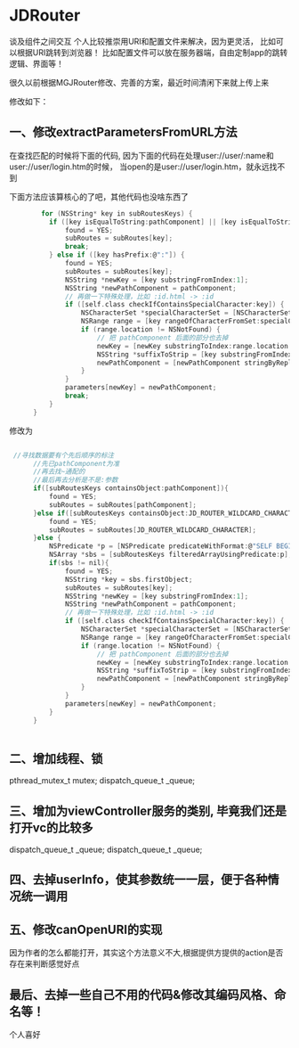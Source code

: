 # JDRouter

谈及组件之间交互
个人比较推崇用URI和配置文件来解决，因为更灵活，
比如可以根据URI跳转到浏览器！
比如配置文件可以放在服务器端，自由定制app的跳转逻辑、界面等！

很久以前根据MGJRouter修改、完善的方案，最近时间清闲下来就上传上来

修改如下：

## 一、修改extractParametersFromURL方法
  在查找匹配的时候将下面的代码,
  因为下面的代码在处理user://user/:name和user://user/login.htm的时候，
  当open的是user://user/login.htm，就永远找不到
  
  下面方法应该算核心的了吧，其他代码也没啥东西了
  ```c
          for (NSString* key in subRoutesKeys) {
            if ([key isEqualToString:pathComponent] || [key isEqualToString:MGJ_ROUTER_WILDCARD_CHARACTER]) {
                found = YES;
                subRoutes = subRoutes[key];
                break;
            } else if ([key hasPrefix:@":"]) {
                found = YES;
                subRoutes = subRoutes[key];
                NSString *newKey = [key substringFromIndex:1];
                NSString *newPathComponent = pathComponent;
                // 再做一下特殊处理，比如 :id.html -> :id
                if ([self.class checkIfContainsSpecialCharacter:key]) {
                    NSCharacterSet *specialCharacterSet = [NSCharacterSet characterSetWithCharactersInString:specialCharacters];
                    NSRange range = [key rangeOfCharacterFromSet:specialCharacterSet];
                    if (range.location != NSNotFound) {
                        // 把 pathComponent 后面的部分也去掉
                        newKey = [newKey substringToIndex:range.location - 1];
                        NSString *suffixToStrip = [key substringFromIndex:range.location];
                        newPathComponent = [newPathComponent stringByReplacingOccurrencesOfString:suffixToStrip withString:@""];
                    }
                }
                parameters[newKey] = newPathComponent;
                break;
            }
        }

  ```
  修改为
  
  ```c
  
   //寻找数据要有个先后顺序的标注
        //先已pathComponent为准
        //再去找~通配的
        //最后再去分析是不是:参数
        if([subRoutesKeys containsObject:pathComponent]){
            found = YES;
            subRoutes = subRoutes[pathComponent];
        }else if([subRoutesKeys containsObject:JD_ROUTER_WILDCARD_CHARACTER]){
            found = YES;
            subRoutes = subRoutes[JD_ROUTER_WILDCARD_CHARACTER];
        }else {
            NSPredicate *p = [NSPredicate predicateWithFormat:@"SELF BEGINSWITH ':'"];//以:打头的p
            NSArray *sbs = [subRoutesKeys filteredArrayUsingPredicate:p];
            if(sbs != nil){
                found = YES;
                NSString *key = sbs.firstObject;
                subRoutes = subRoutes[key];
                NSString *newKey = [key substringFromIndex:1];
                NSString *newPathComponent = pathComponent;
                // 再做一下特殊处理，比如 :id.html -> :id
                if ([self.class checkIfContainsSpecialCharacter:key]) {
                    NSCharacterSet *specialCharacterSet = [NSCharacterSet characterSetWithCharactersInString:specialCharacters];
                    NSRange range = [key rangeOfCharacterFromSet:specialCharacterSet];
                    if (range.location != NSNotFound) {
                        // 把 pathComponent 后面的部分也去掉
                        newKey = [newKey substringToIndex:range.location - 1];
                        NSString *suffixToStrip = [key substringFromIndex:range.location];
                        newPathComponent = [newPathComponent stringByReplacingOccurrencesOfString:suffixToStrip withString:@""];
                    }
                }
                parameters[newKey] = newPathComponent;
            }
        }
        
  ```
  
## 二、增加线程、锁

 pthread_mutex_t mutex;
 dispatch_queue_t _queue;
 
## 三、增加为viewController服务的类别, 毕竟我们还是打开vc的比较多

 dispatch_queue_t _queue;
 dispatch_queue_t _queue;

## 四、去掉userInfo，使其参数统一一层，便于各种情况统一调用

## 五、修改canOpenURI的实现
因为作者的怎么都能打开，其实这个方法意义不大,根据提供方提供的action是否存在来判断感觉好点

## 最后、去掉一些自己不用的代码&修改其编码风格、命名等！
个人喜好
